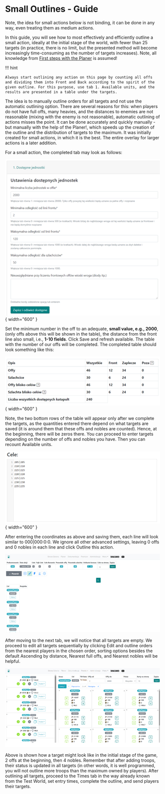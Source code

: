 # Small Outlines - Guide

Note, the idea for small actions below is not binding, it can be done in any way, even treating them as medium actions.

In this guide, you will see how to most effectively and efficiently outline a small action, ideally at the initial stage of the world, with fewer than 25 targets (in practice, there is no limit, but the presented method will become increasingly time-consuming as the number of targets increases). Note, all knowledge from [First steps with the Planer](./../first_steps/index.md) is assumed!

!!! hint

    Always start outlining any action on this page by counting all offs and dividing them into Front and Back according to the spirit of the given outline. For this purpose, use tab 1. Available units, and the results are presented in a table under the targets.

The idea is to manually outline orders for all targets and not use the automatic outlining option. There are several reasons for this: when players do not have full offs, many heavies, and the distances to enemies are not reasonable (mixing with the enemy is not reasonable), automatic outlining of actions misses the point. It can be done accurately and quickly manually - but manually with the help of the Planer!, which speeds up the creation of the outline and the distribution of targets to the maximum. It was initially created for small actions, in which it is the best. The entire overlay for larger actions is a later addition.

For a small action, the completed tab may look as follows:

![alt text](image-11.png){ width="600" }

Set the minimum number in the off to an adequate, **small value, e.g., 2000**, (only offs above this will be shown in the table), the distance from the front line also small, i.e., **1-10 fields**. Click Save and refresh available. The table with the number of our offs will be completed.
The completed table should look something like this:

![alt text](image-12.png){ width="600" }

Note, the two bottom rows of the table will appear only after we complete the targets, as the quantities entered there depend on what targets are saved (it is around them that these offs and nobles are counted). Hence, at the beginning, there will be zeros there. You can proceed to enter targets depending on the number of offs and nobles you have. Then you can recount Available units.

![alt text](image-13.png){ width="600" }

After entering the coordinates as above and saving them, each line will look similar to 000|000:0:0.
We ignore all other advanced settings, leaving 0 offs and 0 nobles in each line and click Outline this action.

![alt text](image-14.png)

After moving to the next tab, we will notice that all targets are empty. We proceed to edit all targets sequentially by clicking Edit and outline orders from the nearest players in the chosen order, sorting options besides the default Ascending by distance, Nearest full offs, and Nearest nobles will be helpful.

![alt text](image-15.png)

Above is shown how a target might look like in the initial stage of the game, 2 offs at the beginning, then 4 nobles. Remember that after adding troops, their status is updated in all targets (in other words, it is well programmed, you will not outline more troops than the maximum owned by players). After outlining all targets, proceed to the Times tab in the way already known from the Test World, set entry times, complete the outline, and send players their targets.